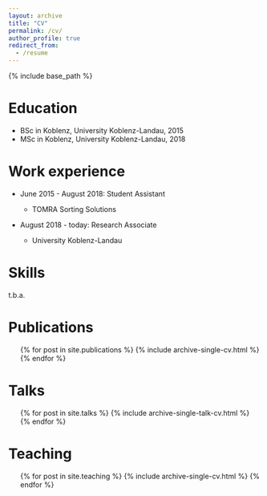 ```yaml
---
layout: archive
title: "CV"
permalink: /cv/
author_profile: true
redirect_from:
  - /resume
---
```


{% include base_path %}

Education
======
* BSc in Koblenz, University Koblenz-Landau, 2015
* MSc in Koblenz, University Koblenz-Landau, 2018

Work experience
======
* June 2015 - August 2018: Student Assistant
  * TOMRA Sorting Solutions

* August 2018 - today: Research Associate
  * University Koblenz-Landau
  
Skills
======
t.b.a.

Publications
======
  <ul>{% for post in site.publications %}
    {% include archive-single-cv.html %}
  {% endfor %}</ul>
  
Talks
======
  <ul>{% for post in site.talks %}
    {% include archive-single-talk-cv.html %}
  {% endfor %}</ul>
  
Teaching
======
  <ul>{% for post in site.teaching %}
    {% include archive-single-cv.html %}
  {% endfor %}</ul>
